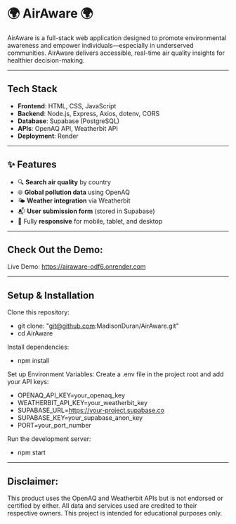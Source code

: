 # 🌍 AirAware 🌍 

AirAware is a full-stack web application designed to promote environmental awareness and empower individuals—especially in underserved communities. AirAware delivers accessible, real-time air quality insights for healthier decision-making.

---

## Tech Stack
- **Frontend**: HTML, CSS, JavaScript
- **Backend**: Node.js, Express, Axios, dotenv, CORS
- **Database**: Supabase (PostgreSQL)
- **APIs**: OpenAQ API, Weatherbit API
- **Deployment**: Render

---

## ✨ Features

- 🔍 **Search air quality** by country
- 🌐 **Global pollution data** using OpenAQ
- 🌤️ **Weather integration** via Weatherbit
- 📬 **User submission form** (stored in Supabase)
- 📱 Fully **responsive** for mobile, tablet, and desktop

---
## Check Out the Demo:
Live Demo: https://airaware-odf6.onrender.com

---
## Setup & Installation
Clone this repository:
- git clone: "git@github.com:MadisonDuran/AirAware.git"
- cd AirAware

Install dependencies:
- npm install

Set up Environment Variables:
Create a .env file in the project root and add your API keys:
- OPENAQ_API_KEY=your_openaq_key
- WEATHERBIT_API_KEY=your_weatherbit_key
- SUPABASE_URL=https://your-project.supabase.co
- SUPABASE_KEY=your_supabase_anon_key
- PORT=your_port_number

Run the development server:
- npm start

---
## Disclaimer:
This product uses the OpenAQ and Weatherbit APIs but is not endorsed or certified by either. All data and services used are credited to their respective owners. This project is intended for educational purposes only.
